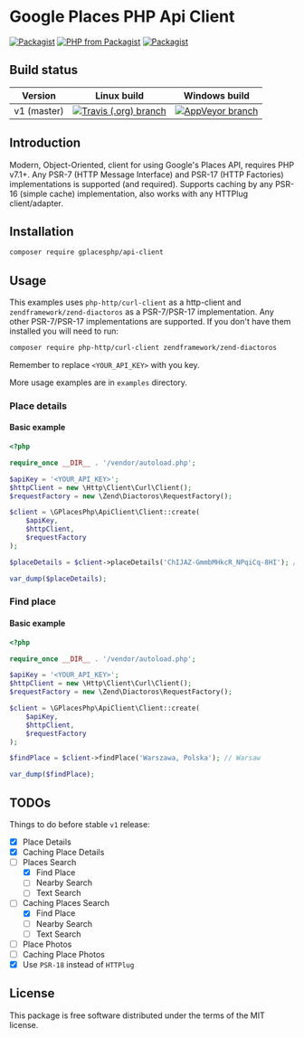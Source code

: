 # Google Places PHP Api Client

[![Packagist](https://img.shields.io/packagist/v/gplacesphp/api-client.svg?style=flat-square)](https://packagist.org/packages/gplacesphp/api-client)
[![PHP from Packagist](https://img.shields.io/packagist/php-v/gplacesphp/api-client.svg?style=flat-square)](https://packagist.org/packages/gplacesphp/api-client)
[![Packagist](https://img.shields.io/packagist/dt/gplacesphp/api-client.svg?style=flat-square)](https://packagist.org/packages/gplacesphp/api-client)

## Build status

|Version|Linux build|Windows build|
|---|---|---|
|v1 (master)|[![Travis (.org) branch](https://img.shields.io/travis/gplacesphp/api-client/master.svg?style=flat-square)](https://travis-ci.org/gplacesphp/api-client)|[![AppVeyor branch](https://img.shields.io/appveyor/ci/PabloKowalczyk/api-client/master.svg?style=flat-square)](https://ci.appveyor.com/project/PabloKowalczyk/api-client)

## Introduction

Modern, Object-Oriented, client for using Google's Places API, requires PHP v7.1+.
Any PSR-7 (HTTP Message Interface) and PSR-17 (HTTP Factories) implementations is supported (and required).
Supports caching by any PSR-16 (simple cache) implementation,
also works with any HTTPlug client/adapter.

## Installation

```bash
composer require gplacesphp/api-client
```

## Usage

This examples uses `php-http/curl-client` as a http-client
and `zendframework/zend-diactoros` as a PSR-7/PSR-17 implementation.
Any other PSR-7/PSR-17 implementations are supported.
If you don't have them installed you will need to run:

```bash
composer require php-http/curl-client zendframework/zend-diactoros
```

Remember to replace `<YOUR_API_KEY>` with you key. 

More usage examples are in `examples` directory.

### Place details

#### Basic example

```php
<?php

require_once __DIR__ . '/vendor/autoload.php';

$apiKey = '<YOUR_API_KEY>';
$httpClient = new \Http\Client\Curl\Client();
$requestFactory = new \Zend\Diactoros\RequestFactory();

$client = \GPlacesPhp\ApiClient\Client::create(
    $apiKey,
    $httpClient,
    $requestFactory
);

$placeDetails = $client->placeDetails('ChIJAZ-GmmbMHkcR_NPqiCq-8HI'); // Warsaw

var_dump($placeDetails);

```

### Find place

#### Basic example

```php
<?php

require_once __DIR__ . '/vendor/autoload.php';

$apiKey = '<YOUR_API_KEY>';
$httpClient = new \Http\Client\Curl\Client();
$requestFactory = new \Zend\Diactoros\RequestFactory();

$client = \GPlacesPhp\ApiClient\Client::create(
    $apiKey,
    $httpClient,
    $requestFactory
);

$findPlace = $client->findPlace('Warszawa, Polska'); // Warsaw

var_dump($findPlace);

```

## TODOs

Things to do before stable `v1` release:

- [x] Place Details
- [x] Caching Place Details
- [ ] Places Search
    - [x] Find Place
    - [ ] Nearby Search
    - [ ] Text Search
- [ ] Caching Places Search
    - [x] Find Place
    - [ ] Nearby Search
    - [ ] Text Search
- [ ] Place Photos
- [ ] Caching Place Photos
- [x] Use `PSR-18` instead of `HTTPlug`

## License
This package is free software distributed under the terms of the MIT license.
